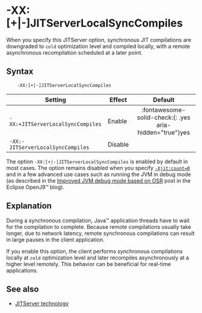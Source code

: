 <!--
* Copyright (c) 2017, 2024 IBM Corp. and others
*
* This program and the accompanying materials are made
* available under the terms of the Eclipse Public License 2.0
* which accompanies this distribution and is available at
* https://www.eclipse.org/legal/epl-2.0/ or the Apache
* License, Version 2.0 which accompanies this distribution and
* is available at https://www.apache.org/licenses/LICENSE-2.0.
*
* This Source Code may also be made available under the
* following Secondary Licenses when the conditions for such
* availability set forth in the Eclipse Public License, v. 2.0
* are satisfied: GNU General Public License, version 2 with
* the GNU Classpath Exception [1] and GNU General Public
* License, version 2 with the OpenJDK Assembly Exception [2].
*
* [1] https://www.gnu.org/software/classpath/license.html
* [2] https://openjdk.org/legal/assembly-exception.html
*
* SPDX-License-Identifier: EPL-2.0 OR Apache-2.0 OR GPL-2.0-only WITH Classpath-exception-2.0 OR GPL-2.0-only WITH OpenJDK-assembly-exception-1.0
-->

# -XX:\[+|-\]JITServerLocalSyncCompiles

When you specify this JITServer option, synchronous JIT compilations are downgraded to `cold` optimization level and compiled locally, with a remote asynchronous recompilation scheduled at a later point.

## Syntax

        -XX:[+|-]JITServerLocalSyncCompiles

| Setting                 | Effect | Default                                                                             |
|-------------------------|--------|:----------------------------------------------------------------------------------:|
|`-XX:+JITServerLocalSyncCompiles`           | Enable |  :fontawesome-solid-check:{: .yes aria-hidden="true"}<span class="sr-only">yes</span>                                                          |
|`-XX:-JITServerLocalSyncCompiles`           | Disable|                             |

The option `-XX:[+|-]JITServerLocalSyncCompiles` is enabled by default in most cases. The option remains disabled when you specify [`-Xjit:count=0`](xjit.md#count) and in a few advanced use cases such as running the JVM in debug mode (as described in the [Improved JVM debug mode based on OSR](https://blog.openj9.org/2019/04/30/introduction-to-full-speed-debug-base-on-osr/) post in the Eclipse OpenJ9&trade; blog).

## Explanation

During a synchronous compilation, Java&trade; application threads have to wait for the compilation to complete.
Because remote compilations usually take longer, due to network latency, remote synchronous compilations can result in large pauses in the client application.

If you enable this option, the client performs synchronous compilations locally at `cold` optimization level and later recompiles asynchronously at a higher level remotely. This behavior can be beneficial for real-time applications.

## See also

- [JITServer technology](jitserver.md)

<!-- ==== END OF TOPIC ==== xxjitserverlocalsynccompiles.md ==== -->
